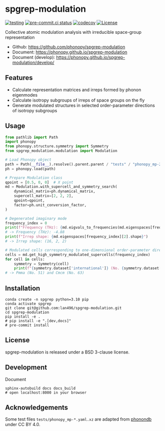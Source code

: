# spgrep-modulation
[![testing](https://github.com/phonopy/spgrep-modulation/actions/workflows/testing.yml/badge.svg)](https://github.com/phonopy/spgrep-modulation/actions/workflows/testing.yml)
[![pre-commit.ci status](https://results.pre-commit.ci/badge/github/phonopy/spgrep-modulation/main.svg)](https://results.pre-commit.ci/latest/github/phonopy/spgrep-modulation/main)
[![codecov](https://codecov.io/gh/lan496/spgrep-modulation/branch/main/graph/badge.svg?token=K80FQQJ383)](https://codecov.io/gh/lan496/spgrep-modulation)
[![License](https://img.shields.io/badge/License-BSD_3--Clause-blue.svg)](https://opensource.org/licenses/BSD-3-Clause)

Collective atomic modulation analysis with irreducible space-group representation

- Github: <https://github.com/phonopy/spgrep-modulation>
- Document: <https://phonopy.github.io/spgrep-modulation>
- Document (develop): <https://phonopy.github.io/spgrep-modulation/develop/>

## Features

- Calculate representation matrices and irreps formed by phonon eigenmodes
- Calculate isotropy subgroups of irreps of space groups on the fly
- Generate modulated structures in selected order-parameter directions of isotropy subgroups

## Usage

```python
from pathlib import Path
import phonopy
from phonopy.structure.symmetry import Symmetry
from spgrep_modulation.modulation import Modulation

# Load Phonopy object
path = Path(__file__).resolve().parent.parent / "tests" / "phonopy_mp-2998.yaml.xz"
ph = phonopy.load(path)

# Prepare Modulation class
qpoint = [0.5, 0, 0]  # X point
md = Modulation.with_supercell_and_symmetry_search(
    dynamical_matrix=ph.dynamical_matrix,
    supercell_matrix=[2, 2, 2],
    qpoint=qpoint,
    factor=ph.unit_conversion_factor,
)

# Degenerated imaginary mode
frequency_index = 0
print(f"Frequency (THz): {md.eigvals_to_frequencies(md.eigenspaces[frequency_index][0]):.2f}")
# -> Frequency (THz): -4.88
print(f"Irrep shape: {md.eigenspaces[frequency_index][2].shape}")
# -> Irrep shape: (16, 2, 2)

# Modulated cells corresponding to one-dimensional order-parameter directions of isotropy subgroup
cells = md.get_high_symmetry_modulated_supercells(frequency_index)
for cell in cells:
    symmetry = Symmetry(cell)
    print(f"{symmetry.dataset['international']} (No. {symmetry.dataset['number']})")
# -> Pmma (No. 51) and Cmcm (No. 63)
```

## Installation

```shell
conda create -n spgrep python=3.10 pip
conda activate spgrep
git clone git@github.com:lan496/spgrep-modulation.git
cd spgrep-modulation
pip install -e .
# pip install -e ".[dev,docs]"
# pre-commit install
```

## License

spgrep-modulation is released under a BSD 3-clause license.

## Development

Document
```shell
sphinx-autobuild docs docs_build
# open localhost:8000 in your browser
```

## Acknowledgements

Some test files `tests/phonopy_mp-*.yaml.xz` are adapted from [phonondb](http://phonondb.mtl.kyoto-u.ac.jp/index.html) under CC BY 4.0.
